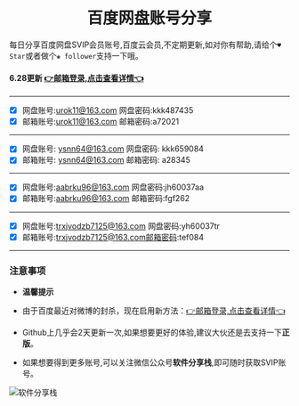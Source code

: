 <h1 align="center">百度网盘账号分享</h1>

每日分享百度网盘SVIP会员账号,百度云会员,不定期更新,如对你有帮助,请给个`♥ Star`或者做个`❀ follower`支持一下哦。


#### 6.28更新 [👉邮箱登录,点击查看详情👈](https://mp.weixin.qq.com/s/I92g9NQHru8VkGvXl57ljg) 


---
- [x] 网盘账号:urok11@163.com   网盘密码:kkk487435
- [x] 邮箱账号:urok11@163.com   邮箱密码:a72021
---
- [x] 网盘账号: ysnn64@163.com  网盘密码: kkk659084
- [x] 邮箱账号: ysnn64@163.com  邮箱密码: a28345
---
- [x] 网盘账号:aabrku96@163.com 网盘密码:jh60037aa
- [x] 邮箱账号:aabrku96@163.com  邮箱密码:fgf262
---
- [x] 网盘账号:trxjvodzb7125@163.com  网盘密码:yh60037tr
- [x] 邮箱账号:trxjvodzb7125@163.com邮箱密码:tef084
---

### 注意事项

- **温馨提示**

- 由于百度最近对微博的封杀，现在启用新方法：[👉邮箱登录,点击查看详情👈](https://mp.weixin.qq.com/s/I92g9NQHru8VkGvXl57ljg)

- Github上几乎会2天更新一次,如果想要更好的体验,建议大伙还是去支持一下**正版**。

- 如果想要得到更多账号,可以关注微信公众号**软件分享栈**,即可随时获取SVIP账号。

![软件分享栈](https://mmbiz.qpic.cn/sz_mmbiz_jpg/k3AvvTgqtAgEic5TdbeX4vVNKDKscmficQ8l6q2vPnND4D72wTtib6iaqCXqiafpvs9NwrSSN2NgoLw3nwm06Jmu8zg/640?wx_fmt=jpeg&tp=webp&wxfrom=5&wx_lazy=1&wx_co=1)
